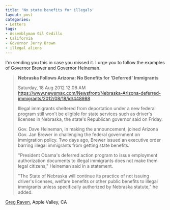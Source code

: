 ```yaml
---
title: 'No state benefits for illegals'
layout: post
categories:
- Letters
tags:
- Assemblyman Gil Cedillo
- California
- Governor Jerry Brown
- illegal aliens
---
```


I'm sending you this in case you missed it. I urge you to follow the examples of Governor Brewer and Governor Heineman.

> **Nebraska Follows Arizona: No Benefits for 'Deferred' Immigrants**
> 
> Saturday, 18 Aug 2012 12:08 AM  
> https://www.newsmax.com/Newsfront/Nebraska-Arizona-deferred-immigrants/2012/08/18/id/448988
> 
> Illegal immigrants sheltered from deportation under a new federal program still won't be eligible for state services such as driver's licenses in Nebraska, the state's Republican governor said on Friday.
> 
> Gov. Dave Heineman, in making the announcement, joined Arizona Gov. Jan Brewer in challenging the federal government on immigration policy. Two days ago, Brewer issued an executive order barring illegal immigrants from getting state benefits.
> 
> "President Obama's deferred action program to issue employment authorization documents to illegal immigrants does not make them legal citizens," Heineman said in a statement.
> 
> "The State of Nebraska will continue its practice of not issuing driver's licenses, welfare benefits or other public benefits to illegal immigrants unless specifically authorized by Nebraska statute," he added.

[Greg Raven](https://www.gregraven.org/), Apple Valley, CA